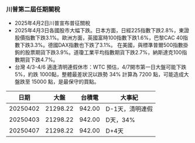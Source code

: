 ### 川普第二屆任期關稅

* 2025年4月2日川普宣布普征關稅
* 2025年4月3日各國股市大幅下跌。日本方面，日經225指數下跌2.8%，東證股價指數下跌3.1%。歐洲方面，英國富時100指數下跌1.6%，巴黎CAC 40指數下跌3.3%。德國DAX指數也下跌了3.1%。
在美國，與標準普爾500指數掛鉤的股票期貨下跌3.9%。道瓊工業平均指數期貨下跌2.7%，納斯達克100指數期貨下跌4.7%。
* 台灣 4/3-4/6 適逢清明連假休市：WTC 預估，4/7開市第一日大盤可能下跌 5%，約跌 1000點，整體最差狀況以跌勢 34% 計算為 7200 點，可能造成大盤跌至 15000 點，是最保守的買點。



|日期|大盤|台積電|大事紀|
|---|---|---|---|
|20250402|21298.22|942.00|D-1天，清明連假|
|20250403|21298.22|942.00|D天，34%|
|20250407|21298.22|942.00|D+4天|

